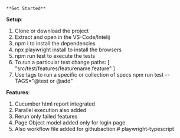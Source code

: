     **Get Started**
**Setup**:
1. Clone or download the project
2. Extract and open in the VS-Code/Intelij
3. npm i to install the dependencies
4. npx playwright install to install the browsers
5. npm run test to execute the tests
6. To run a particular test change
  paths: [
            "src/test/features/featurename.feature"
         ] 
7. Use tags to run a specific or collection of specs
npm run test --TAGS="@test or @add"

**Features**: 
1. Cucumber html report integrated
2. Parallel execution also added
3. Rerun only failed features
4. Page Object model added only for login page
5. Also workflow file added for githubaction.# playwright-typescript
